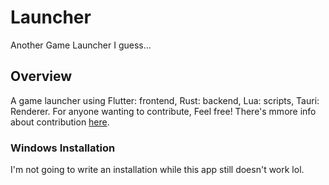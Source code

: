 # Launcher

Another Game Launcher I guess...

## Overview

A game launcher using Flutter: frontend, Rust: backend, Lua: scripts, Tauri: Renderer. For anyone wanting to contribute, Feel free! There's mmore info about contribution [here](https://github.com/GlowyGhost/Launcher/blob/main/Contributing.md).


### Windows Installation

I'm not going to write an installation while this app still doesn't work lol.
